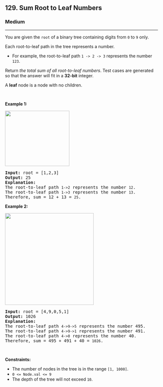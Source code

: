 <h2>129. Sum Root to Leaf Numbers</h2><h3>Medium</h3><hr><div style="user-select: auto;"><p style="user-select: auto;">You are given the <code style="user-select: auto;">root</code> of a binary tree containing digits from <code style="user-select: auto;">0</code> to <code style="user-select: auto;">9</code> only.</p>

<p style="user-select: auto;">Each root-to-leaf path in the tree represents a number.</p>

<ul style="user-select: auto;">
	<li style="user-select: auto;">For example, the root-to-leaf path <code style="user-select: auto;">1 -&gt; 2 -&gt; 3</code> represents the number <code style="user-select: auto;">123</code>.</li>
</ul>

<p style="user-select: auto;">Return <em style="user-select: auto;">the total sum of all root-to-leaf numbers</em>. Test cases are generated so that the answer will fit in a <strong style="user-select: auto;">32-bit</strong> integer.</p>

<p style="user-select: auto;">A <strong style="user-select: auto;">leaf</strong> node is a node with no children.</p>

<p style="user-select: auto;">&nbsp;</p>
<p style="user-select: auto;"><strong style="user-select: auto;">Example 1:</strong></p>
<img alt="" src="https://assets.leetcode.com/uploads/2021/02/19/num1tree.jpg" style="width: 212px; height: 182px; user-select: auto;">
<pre style="user-select: auto;"><strong style="user-select: auto;">Input:</strong> root = [1,2,3]
<strong style="user-select: auto;">Output:</strong> 25
<strong style="user-select: auto;">Explanation:</strong>
The root-to-leaf path <code style="user-select: auto;">1-&gt;2</code> represents the number <code style="user-select: auto;">12</code>.
The root-to-leaf path <code style="user-select: auto;">1-&gt;3</code> represents the number <code style="user-select: auto;">13</code>.
Therefore, sum = 12 + 13 = <code style="user-select: auto;">25</code>.
</pre>

<p style="user-select: auto;"><strong style="user-select: auto;">Example 2:</strong></p>
<img alt="" src="https://assets.leetcode.com/uploads/2021/02/19/num2tree.jpg" style="width: 292px; height: 302px; user-select: auto;">
<pre style="user-select: auto;"><strong style="user-select: auto;">Input:</strong> root = [4,9,0,5,1]
<strong style="user-select: auto;">Output:</strong> 1026
<strong style="user-select: auto;">Explanation:</strong>
The root-to-leaf path <code style="user-select: auto;">4-&gt;9-&gt;5</code> represents the number 495.
The root-to-leaf path <code style="user-select: auto;">4-&gt;9-&gt;1</code> represents the number 491.
The root-to-leaf path <code style="user-select: auto;">4-&gt;0</code> represents the number 40.
Therefore, sum = 495 + 491 + 40 = <code style="user-select: auto;">1026</code>.
</pre>

<p style="user-select: auto;">&nbsp;</p>
<p style="user-select: auto;"><strong style="user-select: auto;">Constraints:</strong></p>

<ul style="user-select: auto;">
	<li style="user-select: auto;">The number of nodes in the tree is in the range <code style="user-select: auto;">[1, 1000]</code>.</li>
	<li style="user-select: auto;"><code style="user-select: auto;">0 &lt;= Node.val &lt;= 9</code></li>
	<li style="user-select: auto;">The depth of the tree will not exceed <code style="user-select: auto;">10</code>.</li>
</ul>
</div>